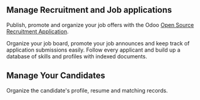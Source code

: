 Manage Recruitment and Job applications
---------------------------------------

Publish, promote and organize your job offers with the Odoo
<a href="https://www.odoo.com/page/recruitment">Open Source Recruitment Application</a>.

Organize your job board, promote your job announces and keep track of
application submissions easily. Follow every applicant and build up a database
of skills and profiles with indexed documents.

Manage Your Candidates
----------------------

Organize the candidate's profile, resume and matching records.
